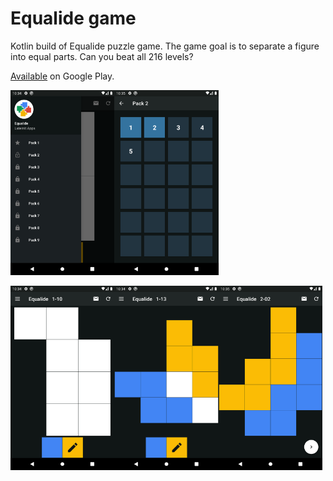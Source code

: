 # Equalide game

Kotlin build of Equalide puzzle game.
The game goal is to separate a figure into equal parts.
Can you beat all 216 levels?

[Available](https://play.google.com/store/apps/details?id=com.lateinit.apps.equalide) on Google Play.

<img src="docs/images/Screenshot_1.png" width="33%"><img src="docs/images/Screenshot_2.png" width="33%">

<img src="docs/images/Screenshot_3.png" width="33%"><img src="docs/images/Screenshot_4.png" width="33%"><img src="docs/images/Screenshot_5.png" width="33%">

